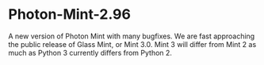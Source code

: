 Photon-Mint-2.96
================

A new version of Photon Mint with many bugfixes. We are fast approaching the public release of Glass Mint, or Mint 3.0. Mint 3 will differ from Mint 2 as much as Python 3 currently differs from Python 2.